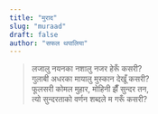 ```yaml
---
title: "मुराद"
slug: "muraad"
draft: false
author: "सफल थपालिया"
---
```


> लजालु नयनका नशालु नजर हेरूँ कसरी?  
गुलाबी अधरका मायालु मुस्कान देखूँ कसरी?   
फूलसरी कोमल मुहार, मोहिनी झैँ सुन्दर तन,   
त्यो सुन्दरताको वर्णन शब्दले म गरूँ कसरी?

